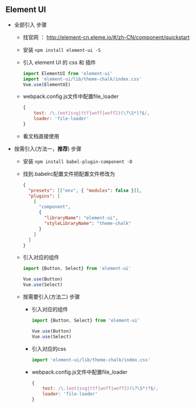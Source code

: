 ## Element UI

* 全部引入 步骤
    - 找官网 ： http://element-cn.eleme.io/#/zh-CN/component/quickstart
    - 安装 `npm install element-ui -S`
    - 引入 element UI 的 css 和 插件
        
        ```javascript
        import ElementUI from 'element-ui'
        import 'element-ui/lib/theme-chalk/index.css'
        Vue.use(ElementUI)
        ```
    - webpack.config.js文件中配置file_loader

        ```javascript
        {
            test: /\.(eot|svg|ttf|woff|woff2)(\?\S*)?$/,
            loader: 'file-loader'
        }
        ```
    - 看文档直接使用

* 按需引入(方法一，**推荐**) 步骤
    - 安装 `npm install babel-plugin-component -D`
    - 找到.babelrc配置文件把配置文件修改为
        
        ```json
        {
          "presets": [["env", { "modules": false }]],
          "plugins": [
            [
              "component",
              {
                "libraryName": "element-ui",
                "styleLibraryName": "theme-chalk"
              }
            ]
          ]
        }
        ```
    - 引入对应的组件

        ```javascript
        import {Button, Select} from 'element-ui'

        Vue.use(Button)
        Vue.use(Select)
        ```

    * 按需要引入(方法二) 步骤
        - 引入对应的组件
            
            ```javascript
            import {Button, Select} from 'element-ui'

            Vue.use(Button)
            Vue.use(Select)
            ```
        - 引入对应的css

            ```javascript
            import 'element-ui/lib/theme-chalk/index.css'
            ```
        - webpack.config.js文件中配置file_loader
            ```javascript
            {
                test: /\.(eot|svg|ttf|woff|woff2)(\?\S*)?$/,
                loader: 'file-loader'
            }
            ```

